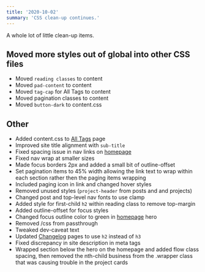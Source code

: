 ```yaml
---
title: '2020-10-02'
summary: 'CSS clean-up continues.'
---
```


A whole lot of little clean-up items.

## Moved more styles out of global into other CSS files
* Moved <code>reading classes</code> to content
* Moved <code>pad-content</code> to content
* Moved <code>tag-cap</code> for All Tags to content
* Moved pagination classes to content
* Moved <code>button-dark</code> to content.css

## Other
* Added content.css to [All Tags](/tags-all) page
* Improved site title alignment with <code>sub-title</code>
* Fixed spacing issue in nav links on [homepage](/)
* Fixed nav wrap at smaller sizes
* Made focus borders 2px and added a small bit of outline-offset
* Set pagination items to 45% width allowing the link text to wrap within each section rather then the paging items wrapping
* Included paging icon in link and changed hover styles
* Removed unused styles (<code>project-header</code> from posts and and projects)
* Changed post and top-level nav fonts to use clamp
* Added style for first-child <code>h2</code> within reading class to remove top-margin
* Added outline-offset for focus styles
* Changed focus outline color to green in [homepage](/) hero
* Removed /css from passthrough
* Tweaked dev-caveat text
* Updated [Changelog](/changelog/) pages to use <code>h2</code> instead of <code>h3</code>
* Fixed discrepancy in site description in meta tags
* Wrapped section below the hero on the homepage and added flow class spacing, then removed the nth-child business from the .wrapper class that was causing trouble in the project cards
